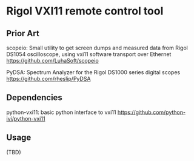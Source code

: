 
# Rigol VXI11 remote control tool

## Prior Art

scopeio: Small utility to get screen dumps and measured data from Rigol DS1054 oscilloscope, using vxi11 software transport over Ethernet
https://github.com/LuhaSoft/scopeio

PyDSA: Spectrum Analyzer for the Rigol DS1000 series digital scopes
https://github.com/rheslip/PyDSA

## Dependencies

python-vxi11: basic python interface to vxi11
https://github.com/python-ivi/python-vxi11

## Usage

(TBD)

